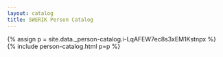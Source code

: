 ```yaml
---
layout: catalog
title: SWERIK Person Catalog
---
```

{% assign p = site.data._person-catalog.i-LqAFEW7ec8s3xEM1Kstnpx %}
{% include person-catalog.html p=p %}

